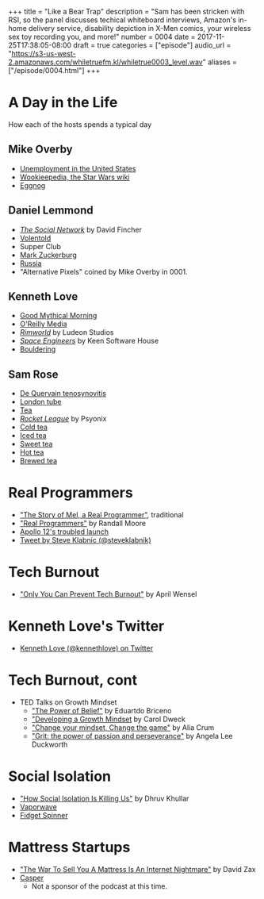 +++
title = "Like a Bear Trap"
description = "Sam has been stricken with RSI, so the panel discusses techical whiteboard interviews, Amazon's in-home delivery service, disability depiction in X-Men comics, your wireless sex toy recording you, and more!"
number = 0004
date = 2017-11-25T17:38:05-08:00
draft = true
categories = ["episode"]
audio_url = "https://s3-us-west-2.amazonaws.com/whiletruefm.kl/whiletrue0003_level.wav"
aliases = ["/episode/0004.html"]
+++

# A Day in the Life
How each of the hosts spends a typical day
## Mike Overby
* [Unemployment in the United States](https://en.wikipedia.org/wiki/Unemployment_in_the_United_States)
* [Wookieepedia, the Star Wars wiki](starwars.wikia.com)
* [Eggnog](https://en.wikipedia.org/wiki/Eggnog)

## Daniel Lemmond
* [*The Social Network*](https://en.wikipedia.org/wiki/The_Social_Network) by David Fincher
* [Volentold](https://www.urbandictionary.com/define.php?term=Volentold)
* Supper Club
* [Mark Zuckerburg](https://www.facebook.com/zuck)
* [Russia](http://government.ru)
* "Alternative Pixels" coined by Mike Overby in 0001.

## Kenneth Love
* [Good Mythical Morning](https://www.mythical.co/shows-good-mythical-morning)
* [O'Reilly Media](https://www.oreilly.com/)
* [*Rimworld*](https://rimworldgame.com/) by Ludeon Studios
* [*Space Engineers*](http://www.spaceengineersgame.com/) by Keen Software House
* [Bouldering](https://en.wikipedia.org/wiki/Bouldering)

## Sam Rose
* [De Quervain tenosynovitis](https://en.wikipedia.org/wiki/De_Quervain_syndrome)
* [London tube](https://tfl.gov.uk/modes/tube/)
* [Tea](https://en.wikipedia.org/wiki/Tea)
* [*Rocket League*](https://www.rocketleague.com/) by Psyonix
* [Cold tea](http://www.samovartea.com/how-to-make-cold-brewed-teas/)
* [Iced tea](https://en.wikipedia.org/wiki/Iced_tea)
* [Sweet tea](https://en.wikipedia.org/wiki/Sweet_tea)
* [Hot tea](http://the.republicoftea.com/library/how-to-make-tea/how-to-brew-hot-tea/)
* [Brewed tea](https://www.itoen.com/all-things-tea/preparing-tea)

# Real Programmers
* ["The Story of Mel, a Real Programmer"](https://www.cs.utah.edu/~elb/folklore/mel.html), traditional
* ["Real Programmers"](https://xkcd.com/378/) by Randall Moore
* [Apollo 12's troubled launch](https://en.wikipedia.org/wiki/Apollo_12#Launch_and_transfer)
* [Tweet by Steve Klabnic (@steveklabnik)](https://twitter.com/steveklabnik/status/933383593539391489)

# Tech Burnout
* ["Only You Can Prevent Tech Burnout"](https://medium.com/@Aprilw/only-you-can-prevent-tech-burnout-be3f0504c627) by April Wensel

# Kenneth Love's Twitter
* [Kenneth Love (@kennethlove) on Twitter](https://twitter.com/kennethlove)

# Tech Burnout, cont
* TED Talks on Growth Mindset
  * ["The Power of Belief"](https://www.youtube.com/watch?v=pN34FNbOKXc) by Eduartdo Briceno
  * ["Developing a Growth Mindset](https://www.youtube.com/watch?v=hiiEeMN7vbQ) by Carol Dweck
  * ["Change your mindset, Change the game"](https://www.youtube.com/watch?v=0tqq66zwa7g) by Alia Crum
  * ["Grit: the power of passion and perseverance"](https://www.youtube.com/watch?v=H14bBuluwB8) by Angela Lee Duckworth

# Social Isolation
* ["How Social Isolation Is Killing Us"](https://www.nytimes.com/2016/12/22/upshot/how-social-isolation-is-killing-us.html) by Dhruv Khullar
* [Vaporwave](https://en.wikipedia.org/wiki/Vaporwave)
* [Fidget Spinner](https://en.wikipedia.org/wiki/Fidget_spinner)

# Mattress Startups
* ["The War To Sell You A Mattress Is An Internet Nightmare"](https://www.fastcompany.com/3065928/sleepopolis-casper-bloggers-lawsuits-underside-of-the-mattress-wars) by David Zax
* [Casper](https://casper.com/)
  * Not a sponsor of the podcast at this time.

